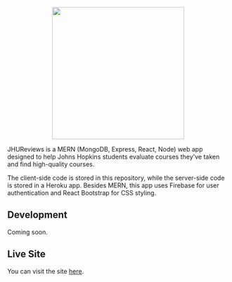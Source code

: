 <p align="center">
  <img href="https://jhureviews.com" src="https://i.ibb.co/LxxCnbZ/social-preview.png" data-canonical-src="https://i.ibb.co/1LkW1r5/promo.png" width="300"/>
</p>

JHUReviews is a MERN (MongoDB, Express, React, Node) web app designed to help Johns Hopkins students evaluate courses they've taken and find high-quality courses. 

The client-side code is stored in this repository, while the server-side code is stored in a Heroku app. Besides MERN, this app uses Firebase for user authentication and React Bootstrap for CSS styling.

## Development
Coming soon.

## Live Site
You can visit the site [here](https://jhureviews.com/).
